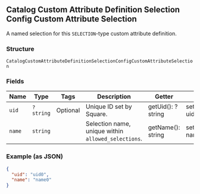 ## Catalog Custom Attribute Definition Selection Config Custom Attribute Selection

A named selection for this `SELECTION`-type custom attribute definition.

### Structure

`CatalogCustomAttributeDefinitionSelectionConfigCustomAttributeSelection`

### Fields

| Name | Type | Tags | Description | Getter | Setter |
|  --- | --- | --- | --- | --- | --- |
| `uid` | `?string` | Optional | Unique ID set by Square. | getUid(): ?string | setUid(?string uid): void |
| `name` | `string` |  | Selection name, unique within `allowed_selections`. | getName(): string | setName(string name): void |

### Example (as JSON)

```json
{
  "uid": "uid0",
  "name": "name0"
}
```

